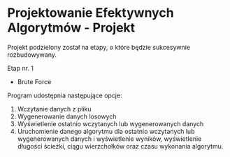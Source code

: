 # Projektowanie Efektywnych Algorytmów - Projekt

Projekt podzielony został na etapy, o które będzie sukcesywnie rozbudowywany.

Etap nr. 1
- Brute Force

Program udostępnia następujące opcje:
1. Wczytanie danych z pliku
2. Wygenerowanie danych losowych
3. Wyświetlenie ostatnio wczytanych lub wygenerowanych danych
4. Uruchomienie danego algorytmu dla ostatnio wczytanych lub wygenerowanych danych i
wyświetlenie wyników, wyświetlenie długości ścieżki, ciągu wierzchołków oraz czasu wykonania
algorytmu.
